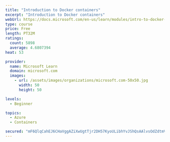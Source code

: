 ```yaml
---
title: "Introduction to Docker containers"
excerpt: "Introduction to Docker containers"
webUrl: https://docs.microsoft.com/en-us/learn/modules/intro-to-docker-containers/
type: course
price: Free
length: PT32M
ratings:
  count: 5898
  average: 4.6807394
heat: 53

provider:
  name: Microsoft Learn
  domain: microsoft.com
  images:
    - url: /assets/images/organizations/microsoft.com-50x50.jpg
      width: 50
      height: 50

levels:
  - Beginner

topics:
  - Azure
  - Containers

secured: "mF6QlqCahEJ6CHaVggAZiXwUgtTjr2DH57KyoULibhYvJShQsAAlvsOdZdtmVsOYYbvxhkdOGmysOD+2gCI111M1LSBq31zuOop+Bgm8rq4aOpJH3vdCHPYaa6hoaB1N9bVhVE+g86/IJedUa86yg7Q5jeRicsnAOIWevJB/w8NAjQNa6Vx2c2Z7Co0/SAbkvuUlnGL1p8Yo/3B3pMidLR5rlohu8tZUbdUjPQ3RNXaNXZhwG3ByP0e4Rz4xDNRbd9P8QVl6C0869lJxd4we69+z1k3oXOAa5mTfo283ZjAMpvHyopXagYDqofUpizVJ0XXbDfjGZF2XUxSQtT9Uzkj0BVqiaeZb9AfmitNGOv5SuZbmHyRjfkEP9o6R4TQd5ELdX+Ej0+IuOjm4aBkoQ6GW/6wjjZW5xZTq79RduWc=;MzSIii5G3mmhqqmi3l5SHg=="
---
```


